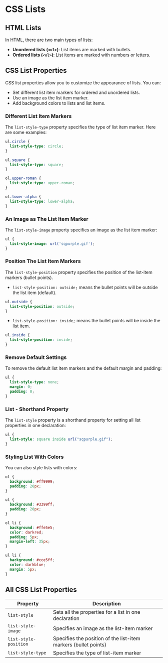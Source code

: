 
# CSS Lists

## HTML Lists

In HTML, there are two main types of lists:
- **Unordered lists (`<ul>`)**: List items are marked with bullets.
- **Ordered lists (`<ol>`)**: List items are marked with numbers or letters.

## CSS List Properties

CSS list properties allow you to customize the appearance of lists. You can:
- Set different list item markers for ordered and unordered lists.
- Use an image as the list item marker.
- Add background colors to lists and list items.

### Different List Item Markers

The `list-style-type` property specifies the type of list item marker. Here are some examples:

```css
ul.circle {
  list-style-type: circle;
}

ul.square {
  list-style-type: square;
}

ol.upper-roman {
  list-style-type: upper-roman;
}

ol.lower-alpha {
  list-style-type: lower-alpha;
}
```

### An Image as The List Item Marker

The `list-style-image` property specifies an image as the list item marker:

```css
ul {
  list-style-image: url('sqpurple.gif');
}
```

### Position The List Item Markers

The `list-style-position` property specifies the position of the list-item markers (bullet points).

- `list-style-position: outside;` means the bullet points will be outside the list item (default).

```css
ul.outside {
  list-style-position: outside;
}
```

- `list-style-position: inside;` means the bullet points will be inside the list item.

```css
ul.inside {
  list-style-position: inside;
}
```

### Remove Default Settings

To remove the default list item markers and the default margin and padding:

```css
ul {
  list-style-type: none;
  margin: 0;
  padding: 0;
}
```

### List - Shorthand Property

The `list-style` property is a shorthand property for setting all list properties in one declaration:

```css
ul {
  list-style: square inside url("sqpurple.gif");
}
```

### Styling List With Colors

You can also style lists with colors:

```css
ol {
  background: #ff9999;
  padding: 20px;
}

ul {
  background: #3399ff;
  padding: 20px;
}

ol li {
  background: #ffe5e5;
  color: darkred;
  padding: 5px;
  margin-left: 35px;
}

ul li {
  background: #cce5ff;
  color: darkblue;
  margin: 5px;
}
```

## All CSS List Properties

| Property           | Description                                               |
|--------------------|-----------------------------------------------------------|
| `list-style`       | Sets all the properties for a list in one declaration     |
| `list-style-image` | Specifies an image as the list-item marker                |
| `list-style-position` | Specifies the position of the list-item markers (bullet points) |
| `list-style-type`  | Specifies the type of list-item marker                    |

